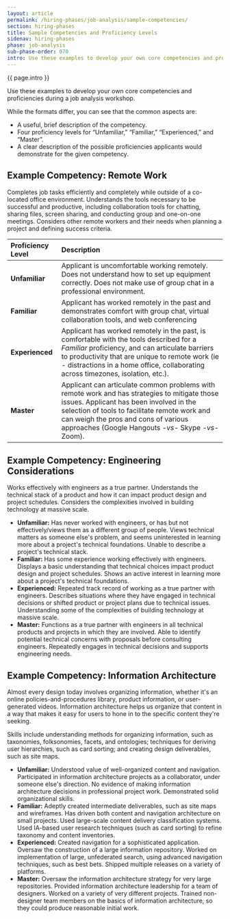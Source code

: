 ```yaml
---
layout: article
permalink: /hiring-phases/job-analysis/sample-competencies/
section: hiring-phases
title: Sample Competencies and Proficiency Levels
sidenav: hiring-phases
phase: job-analysis
sub-phase-order: 070
intro: Use these examples to develop your own core competencies and proficiencies during a job analysis workshop.
---
```


<p class="usa-intro">
  {{ page.intro }}
</p>

Use these examples to develop your own core competencies and proficiencies during a job analysis workshop.

While the formats differ, you can see that the common aspects are:

- A useful, brief description of the competency.
- Four proficiency levels for “Unfamiliar,” “Familiar,” “Experienced,” and “Master”.
- A clear description of the possible proficiencies applicants would demonstrate for the given competency.

## Example Competency: Remote Work

Completes job tasks efficiently and completely while outside of a co-located office environment. Understands the tools necessary to be successful and productive, including collaboration tools for chatting, sharing files, screen sharing, and conducting group and one-on-one meetings. Considers other remote workers and their needs when planning a project and defining success criteria.

| Proficiency Level | Description |
| :---------- | :--------- |
| **Unfamiliar** | Applicant is uncomfortable working remotely. Does not understand how to set up equipment correctly. Does not make use of group chat in a professional environment. |
| **Familiar** | Applicant has worked remotely in the past and demonstrates comfort with group chat, virtual collaboration tools, and web conferencing |
| **Experienced** | Applicant has worked remotely in the past, is comfortable with the tools described for a _Familiar_ proficiency, and can articulate barriers to productivity that are unique to remote work (ie - distractions in a home office, collaborating across timezones, isolation, etc.). |
| **Master** | Applicant can articulate common problems with remote work and has strategies to mitigate those issues. Applicant has been involved in the selection of tools to facilitate remote work and can weigh the pros and cons of various approaches (Google Hangouts _-vs-_ Skype _-vs-_ Zoom). |

## Example Competency: Engineering Considerations

Works effectively with engineers as a true partner. Understands the technical stack of a product and how it can impact product design and project schedules. Considers the complexities involved in building technology at massive scale.

- **Unfamiliar:** Has never worked with engineers, or has but not effectively/views them as a different group of people. Views technical matters as someone else's problem, and seems uninterested in learning more about a project's technical foundations. Unable to describe a project's technical stack.
- **Familiar:** Has some experience working effectively with engineers. Displays a basic understanding that technical choices impact product design and project schedules. Shows an active interest in learning more about a project's technical foundations.
- **Experienced:** Repeated track record of working as a true partner with engineers. Describes situations where they have engaged in technical decisions or shifted product or project plans due to technical issues. Understanding some of the complexities of building technology at massive scale.
- **Master:** Functions as a true partner with engineers in all technical products and projects in which they are involved. Able to identify potential technical concerns with proposals before consulting engineers. Repeatedly engages in technical decisions and supports engineering needs.

## Example Competency: Information Architecture

Almost every design today involves organizing information, whether it's an online policies-and-procedures library, product information, or user-generated videos. Information architecture helps us organize that content in a way that makes it easy for users to hone in to the specific content they're seeking.

Skills include understanding methods for organizing information, such as taxonomies, folksonomies, facets, and ontologies; techniques for deriving user hierarchies, such as card sorting; and creating design deliverables, such as site maps.

- **Unfamiliar:** Understood value of well-organized content and navigation. Participated in information architecture projects as a collaborator, under someone else's direction. No evidence of making information architecture decisions in professional project work. Demonstrated solid organizational skills.
- **Familiar:** Adeptly created intermediate deliverables, such as site maps and wireframes. Has driven both content and navigation architecture on small projects. Used large-scale content delivery classification systems. Used IA-based user research techniques (such as card sorting) to refine taxonomy and content inventories.
- **Experienced:** Created navigation for a sophisticated application. Oversaw the construction of a large information repository. Worked on implementation of large, unfederated search, using advanced navigation techniques, such as best bets. Shipped multiple releases on a variety of platforms.
- **Master:** Oversaw the information architecture strategy for very large repositories. Provided information architecture leadership for a team of designers. Worked on a variety of very different projects. Trained non-designer team members on the basics of information architecture, so they could produce reasonable initial work.
